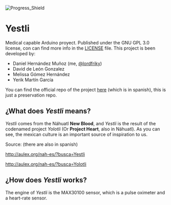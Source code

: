 ![Progress_Shield](https://img.shields.io/badge/Progress-10%25-brightgreen.svg)

# Yestli
Medical capable Arduino proyect.
Published under the GNU GPL 3.0 license, con can find more info in the [LICENSE](https://github.com/lordfriky/Yestli/blob/master/LICENSE) file.
This project is been developed by:
- Daniel Hernández Muñoz (me, [@lordfriky](https://github.com/lordfriky))
- David de León Gonzalez
- Melissa Gómez Hernández
- Yerik Martín García

You can find the official repo of the project [here](https://github.com/Yestli/Yestli-Project) (which is in spanish), this is just a preservation repo.
## ¿What does _Yestli_ means?
_Yestli_ comes from the Náhuatl **New Blood**, and _Yestli_ is the result of the codenamed project _Yolotli_ (Or **Project Heart**, also in Náhuatl). As you can see, the mexican culture is an important source of inspiration to us.

Source: (there are also in spanish)

http://aulex.org/nah-es/?busca=Yestli

http://aulex.org/nah-es/?busca=Yolotli
## ¿How does _Yestli_ works?
The engine of _Yestli_ is the MAX30100 sensor, which is a pulse oximeter and a heart-rate sensor.
